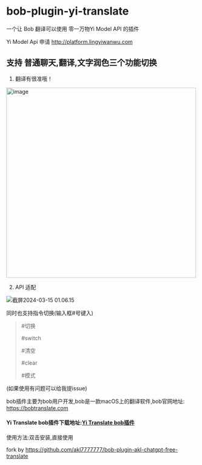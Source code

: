 # bob-plugin-yi-translate

一个让 Bob 翻译可以使用 零一万物Yi Model API 的插件	

Yi Model Api 申请 http://platform.lingyiwanwu.com

## 支持 普通聊天,翻译,文字润色三个功能切换

1. 翻译有很准哦！

<img width="500" alt="image" src="https://image.hansking.cn/picgo/%E6%88%AA%E5%B1%8F2024-03-15%2001.03.12.png" />

2. API 适配

![截屏2024-03-15 01.06.15](https://image.hansking.cn/picgo/%E6%88%AA%E5%B1%8F2024-03-15%2001.06.15.png)

同时也支持指令切换(输入框#号键入)

> #切换
>
> #switch
>
> #清空
>
> #clear
>
> #模式

(如果使用有问题可以给我提issue)

bob插件主要为bob用户开发,bob是一款macOS上的翻译软件,bob官网地址: https://bobtranslate.com

#### Yi Translate bob插件下载地址:[Yi Translate bob插件](https://github.com/hansking98/bob-plugin-yi-translate/releases)

使用方法:双击安装,直接使用

fork by https://github.com/akl7777777/bob-plugin-akl-chatgpt-free-translate